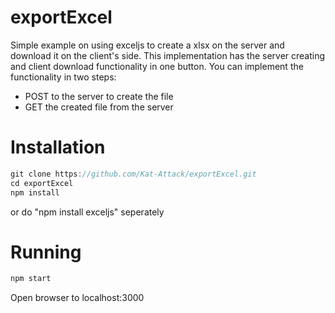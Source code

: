 # exportExcel
Simple example on using exceljs to create a xlsx on the server and download it on the client's side.
This implementation has the server creating and client download functionality in one button. 
You can implement the functionality in two steps: 
<ul>
    <li>POST to the server to create the file </li>
    <li>GET the created file from the server</li>
</ul>


# Installation

```javascript
git clone https://github.com/Kat-Attack/exportExcel.git
cd exportExcel
npm install
```
or do "npm install exceljs" seperately

# Running

```javascript
npm start
```
Open browser to localhost:3000

